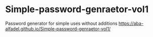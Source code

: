 # Simple-password-genraetor-vol1
Password generator for simple uses without additions
https://aba-alfadel.github.io/Simple-password-genraetor-vol1/
